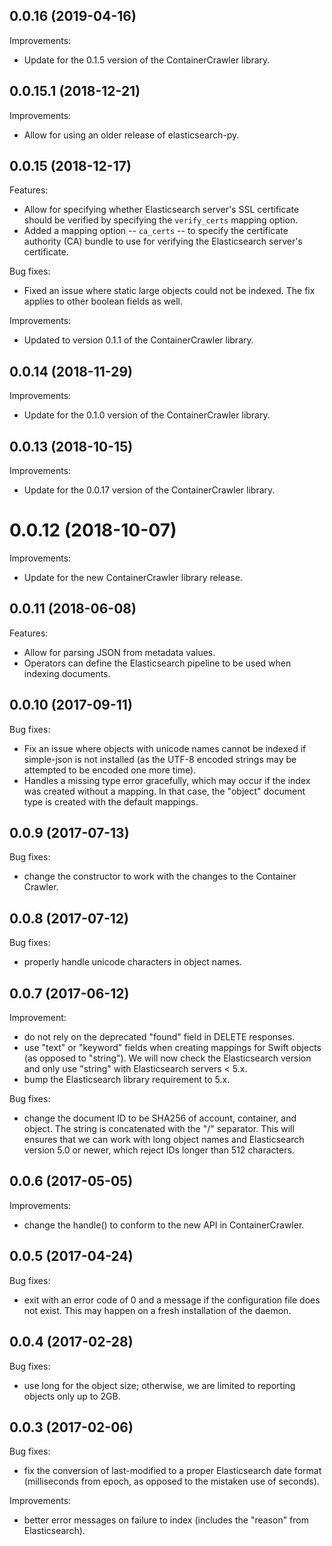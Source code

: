 ## 0.0.16 (2019-04-16)

Improvements:

- Update for the 0.1.5 version of the ContainerCrawler library.

## 0.0.15.1 (2018-12-21)

Improvements:

- Allow for using an older release of elasticsearch-py.

## 0.0.15 (2018-12-17)

Features:

- Allow for specifying whether Elasticsearch server's SSL certificate should be
  verified by specifying the `verify_certs` mapping option.
- Added a mapping option -- `ca_certs` -- to specify the certificate authority
  (CA) bundle to use for verifying the Elasticsearch server's certificate.

Bug fixes:

- Fixed an issue where static large objects could not be indexed. The fix
  applies to other boolean fields as well.

Improvements:

- Updated to version 0.1.1 of the ContainerCrawler library.

## 0.0.14 (2018-11-29)

Improvements:

- Update for the 0.1.0 version of the ContainerCrawler library.

## 0.0.13 (2018-10-15)

Improvements:

- Update for the 0.0.17 version of the ContainerCrawler library.

# 0.0.12 (2018-10-07)

Improvements:

- Update for the new ContainerCrawler library release.

## 0.0.11 (2018-06-08)

Features:

- Allow for parsing JSON from metadata values.
- Operators can define the Elasticsearch pipeline to be used when indexing
  documents.

## 0.0.10 (2017-09-11)

Bug fixes:

- Fix an issue where objects with unicode names cannot be indexed if
  simple-json is not installed (as the UTF-8 encoded strings may be
  attempted to be encoded one more time).
- Handles a missing type error gracefully, which may occur if the index was
  created without a mapping. In that case, the "object" document type is
  created with the default mappings.

## 0.0.9 (2017-07-13)

Bug fixes:

- change the constructor to work with the changes to the Container Crawler.

## 0.0.8 (2017-07-12)

Bug fixes:

- properly handle unicode characters in object names.

## 0.0.7 (2017-06-12)

Improvement:

- do not rely on the deprecated "found" field in DELETE responses.
- use "text" or "keyword" fields when creating mappings for Swift objects
  (as opposed to "string"). We will now check the Elasticsearch version and
  only use "string" with Elasticsearch servers < 5.x.
- bump the Elasticsearch library requirement to 5.x.

Bug fixes:

- change the document ID to be SHA256 of account, container, and object. The
  string is concatenated with the "/" separator. This will ensures that we
  can work with long object names and Elasticsearch version 5.0 or newer,
  which reject IDs longer than 512 characters.

## 0.0.6 (2017-05-05)

Improvements:

- change the handle() to conform to the new API in ContainerCrawler.

## 0.0.5 (2017-04-24)

Bug fixes:

- exit with an error code of 0 and a message if the configuration file does
  not exist. This may happen on a fresh installation of the daemon.

## 0.0.4 (2017-02-28)

Bug fixes:

- use long for the object size; otherwise, we are limited to reporting
  objects only up to 2GB.

## 0.0.3 (2017-02-06)

Bug fixes:

- fix the conversion of last-modified to a proper Elasticsearch date format
  (milliseconds from epoch, as opposed to the mistaken use of seconds).

Improvements:

- better error messages on failure to index (includes the "reason" from
  Elasticsearch).
